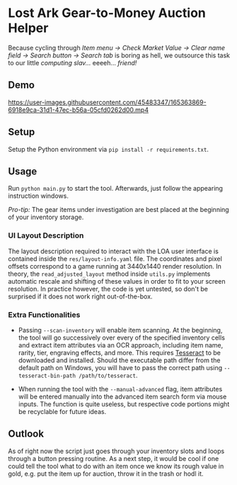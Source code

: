 # Lost Ark Gear-to-Money Auction Helper
Because cycling through *Item menu -> Check Market Value -> Clear name field -> Search button -> Search tab* is boring as hell, we outsource this task to our little *computing slav...* eeeeh... *friend!*

## Demo
https://user-images.githubusercontent.com/45483347/165363869-6918e9ca-31d1-47ec-b56a-05cfd0262d00.mp4



## Setup
Setup the Python environment via ```pip install -r requirements.txt```.

## Usage

Run ```python main.py``` to start the tool. Afterwards, just follow the appearing instruction windows.

*Pro-tip:* The gear items under investigation are best placed at the beginning of your inventory storage.

### UI Layout Description
The layout description required to interact with the LOA user interface is contained inside the ```res/layout-info.yaml``` file.
The coordinates and pixel offsets correspond to a game running at 3440x1440 render resolution. 
In theory, the ```read_adjusted_layout``` method inside ```utils.py``` implements automatic rescale and shifting of these values in order to fit to your screen resolution. 
In practice however, the code is yet untested, so don't be surprised if it does not work right out-of-the-box.

### Extra Functionalities
- Passing ```--scan-inventory``` will enable item scanning. At the beginning, the tool will go successively over every of the specified inventory cells and extract item attributes via an OCR approach, including item name, rarity, tier, engraving effects, and more. 
This requires [Tesseract](https://github.com/tesseract-ocr/tesseract) to be downloaded and installed. 
Should the executable path differ from the default path on Windows, you will have to pass the correct path using ```--tesseract-bin-path /path/to/tesseract```.

- When running the tool with the ```--manual-advanced``` flag, item attributes will be entered manually into the advanced item search form via mouse inputs. 
The function is quite useless, but respective code portions might be recyclable for future ideas.

## Outlook
As of right now the script just goes through your inventory slots and loops through a button pressing routine.
As a next step, it would be cool if one could tell the tool what to do with an item once we know its rough value in gold, e.g. put the item up for auction, throw it in the trash or hodl it.
